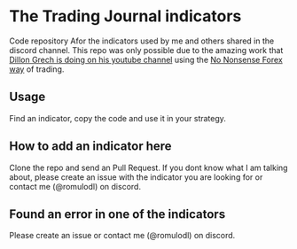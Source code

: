# The Trading Journal indicators

Code repository Afor the indicators used by me and others shared in the discord channel. This repo was only possible due to the amazing work that [Dillon Grech is doing on his youtube channel](https://www.youtube.com/channel/UCl1a4qyx_HaodV0AN9ve46A) using the [No Nonsense Forex way](https://nononsenseforex.com/) of trading.

## Usage

Find an indicator, copy the code and use it in your strategy.

## How to add an indicator here

Clone the repo and send an Pull Request. If you dont know what I am talking about, please create an issue with the indicator you are looking for or contact me (@romulodl) on discord.

## Found an error in one of the indicators

Please create an issue or contact me (@romulodl) on discord.